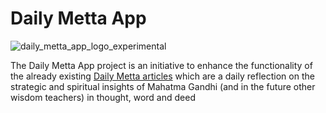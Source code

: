# Daily Metta App

![daily_metta_app_logo_experimental](https://cloud.githubusercontent.com/assets/10245688/7715842/556143c6-fe8c-11e4-9ed7-63f25032aebc.png)

The Daily Metta App project is an initiative to enhance the functionality of the already existing [Daily Metta articles](http://mettacenter.org/daily-metta/) which are a daily reflection on the strategic and spiritual insights of Mahatma Gandhi (and in the future other wisdom teachers) in thought, word and deed
